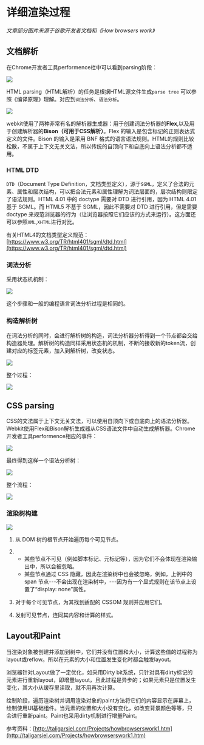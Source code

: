 # 详细渲染过程

*文章部分图片来源于谷歌开发者文档和《How browsers work》*
## 文档解析

在Chrome开发者工具performence栏中可以看到parsing阶段：

![](/assets/screenhot9.png)

HTML parsing（HTML解析）的任务是根据HTML源文件生成`parse tree` 可以参照《编译原理》理解。对应到`词法分析`、`语法分析`。

![](/assets/image011.png)

webkit使用了两种非常有名的解析器生成器：用于创建词法分析器的**Flex**,以及用于创建解析器的**Bison（可用于CSS解析）**。Flex 的输入是包含标记的正则表达式定义的文件。Bison 的输入是采用 BNF 格式的语言语法规则。HTML的规则比较松散，不属于上下文无关文法，所以传统的自顶向下和自底向上语法分析都不适用。

### HTML DTD

`DTD`（Document Type Definition，文档类型定义），源于`SGML`，定义了合法的元素、属性和层次结构，可以把合法元素和属性理解为词法层面的，层次结构则限定了语法规则。HTML 4.01 中的 doctype 需要对 DTD 进行引用，因为 HTML 4.01 基于 SGML。而 HTML5 不基于 SGML，因此不需要对 DTD 进行引用，但是需要 doctype 来规范浏览器的行为（让浏览器按照它们应该的方式来运行）。这方面还可以参照`XML`,`XHTML`进行对比。

有关HTML4的文档类型定义规范：[https://www.w3.org/TR/html401/sgml/dtd.html](https://www.w3.org/TR/html401/sgml/dtd.html)

### 词法分析

采用状态机机制：

![](/assets/image019.png)

这个步骤和一般的编程语言词法分析过程是相同的。

### 构造解析树

在词法分析的同时，会进行解析树的构造，词法分析器分析得到一个节点都会交给构造器处理。解析树的构造同样采用状态机的机制，不断的接收新的token流，创建对应的标签元素，加入到解析树，改变状态。

![](/assets/2143330_1307526500FF6O.gif)

整个过程：

![](/assets/full-process.png)

## CSS parsing

CSS的文法属于上下文无关文法，可以使用自顶向下或自底向上的语法分析器。Webkit使用Flex和Bison解析生成器从CSS语法文件中自动生成解析器。Chrome 开发者工具performence相应的事件：

![](/assets/screenhot10.png)

最终得到这样一个语法分析树：

![](/assets/2143330_1307526506ZEHQ.png)

整个流程：

![](/assets/cssom-construction.png)

### 渲染树构建

![](/assets/render-tree-construction.png)

1. 从 DOM 树的根节点开始遍历每个可见节点。

2. * 某些节点不可见（例如脚本标记、元标记等），因为它们不会体现在渲染输出中，所以会被忽略。
   * 某些节点通过 CSS 隐藏，因此在渲染树中也会被忽略，例如，上例中的 span 节点---不会出现在渲染树中，---因为有一个显式规则在该节点上设置了“display: none”属性。
3. 对于每个可见节点，为其找到适配的 CSSOM 规则并应用它们。

4. 发射可见节点，连同其内容和计算的样式。



## Layout和Paint

当渲染对象被创建并添加到树中，它们并没有位置和大小，计算这些值的过程称为layout或reflow。所以在元素的大小和位置发生变化时都会触发layout。

浏览器针对Layout做了一定优化，如采用Dirty bit系统，只针对具有dirty标记的元素进行重新layout，即增量layout，且此过程是异步的；如果元素只是位置发生变化，其大小从缓存里读取，就不用再次计算。

绘制阶段，遍历渲染树并调用渲染对象的paint方法将它们的内容显示在屏幕上，绘制使用UI基础组件。当元素的位置和大小没有变化，如改变背景颜色等等，只会进行重新paint。Paint也采用dirty机制进行增量Paint。

参考资料：[http://taligarsiel.com/Projects/howbrowserswork1.htm](http://taligarsiel.com/Projects/howbrowserswork1.htm)

